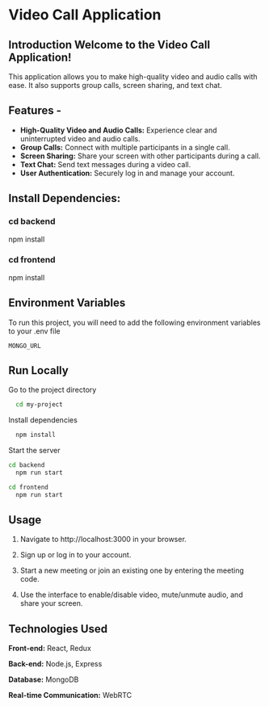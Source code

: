 
# Video Call Application 

## Introduction Welcome to the Video Call Application! 

This application allows you to make high-quality video and audio calls with ease. It also supports group calls, screen sharing, and text chat. 

## Features - 

- **High-Quality Video and Audio Calls:** Experience clear and uninterrupted video and audio calls.
- **Group Calls:** Connect with multiple participants in a single call.
- **Screen Sharing:** Share your screen with other participants during a call.
- **Text Chat:** Send text messages during a video call.
- **User Authentication:** Securely log in and manage your account.

## Install Dependencies:

 ### cd backend 

npm install

 ### cd frontend 

npm install

## Environment Variables

To run this project, you will need to add the following environment variables to your .env file

`MONGO_URL`

## Run Locally


Go to the project directory

```bash
  cd my-project
```

Install dependencies

```bash
  npm install
```

Start the server

```bash
cd backend
  npm run start
```
```bash
cd frontend
  npm run start
```

## Usage

1. Navigate to http://localhost:3000 in your browser.

2. Sign up or log in to your account.

3. Start a new meeting or join an existing one by entering the meeting code.

4. Use the interface to enable/disable video, mute/unmute audio, and share your screen.

## Technologies Used

**Front-end:** React, Redux

**Back-end:** Node.js, Express

**Database:** MongoDB

**Real-time Communication:** WebRTC